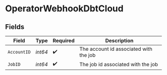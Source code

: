 # OperatorWebhookDbtCloud


## Fields

| Field                                  | Type                                   | Required                               | Description                            |
| -------------------------------------- | -------------------------------------- | -------------------------------------- | -------------------------------------- |
| `AccountID`                            | *int64*                                | :heavy_check_mark:                     | The account id associated with the job |
| `JobID`                                | *int64*                                | :heavy_check_mark:                     | The job id associated with the job     |